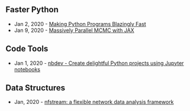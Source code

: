 ## Faster Python
- Jan 2, 2020 - [Making Python Programs Blazingly Fast](https://martinheinz.dev/blog/13)
- Jan 9, 2020 - [Massively Parallel MCMC with JAX](https://rlouf.github.io/post/jax-random-walk-metropolis/)


## Code Tools
- Jan 1, 2020 - [nbdev - Create delightful Python projects using Jupyter notebooks](https://github.com/fastai/nbdev)

## Data Structures 
- Jan, 2020 - [nfstream: a flexible network data analysis framework](https://github.com/aouinizied/nfstream)